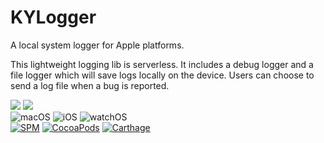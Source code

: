 # KYLogger

A local system logger for Apple platforms.

This lightweight logging lib is serverless. It includes a debug logger and a file logger which will save logs locally on the device. Users can choose to send a log file when a bug is reported.

[![](https://img.shields.io/endpoint?url=https%3A%2F%2Fswiftpackageindex.com%2Fapi%2Fpackages%2FKjuly%2FKYLogger%2Fbadge%3Ftype%3Dswift-versions)](https://swiftpackageindex.com/Kjuly/KYLogger)
[![](https://img.shields.io/endpoint?url=https%3A%2F%2Fswiftpackageindex.com%2Fapi%2Fpackages%2FKjuly%2FKYLogger%2Fbadge%3Ftype%3Dplatforms)](https://swiftpackageindex.com/Kjuly/KYLogger)  
![macOS][macOS-Badge] ![iOS][iOS-Badge] ![watchOS][watchOS-Badge]  
[![SPM][SPM-Badge]][SPM-Link] [![CocoaPods][CocoaPods-Badge]][CocoaPods-Link] [![Carthage][Carthage-Badge]][Carthage-Link]

[macOS-Badge]: https://img.shields.io/badge/macOS-13.0%2B-blue?labelColor=00367A&color=3081D0
[iOS-Badge]: https://img.shields.io/badge/iOS-15.5%2B-blue?labelColor=00367A&color=3081D0
[watchOS-Badge]: https://img.shields.io/badge/watchOS-6.0%2B-blue?labelColor=00367A&color=3081D0

[SPM-Badge]: https://img.shields.io/github/v/tag/Kjuly/KYLogger?label=SPM&labelColor=2F4858&color=A8DF8E
[SPM-Link]: https://swiftpackageindex.com/Kjuly/KYLogger
[CocoaPods-Badge]: https://img.shields.io/cocoapods/v/KYLogger?label=CocoaPods&labelColor=2F4858&color=A8DF8E
[CocoaPods-Link]: https://cocoapods.org/pods/KYLogger
[Carthage-Badge]: https://img.shields.io/github/v/tag/Kjuly/KYLogger?label=Carthage&labelColor=2F4858&color=A8DF8E
[Carthage-Link]: https://swiftpackageindex.com/Kjuly/KYLogger

